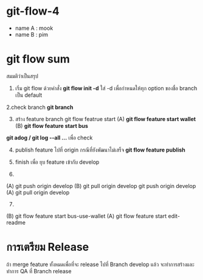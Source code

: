 # git-flow-4
* name A : mook
* name B : pim

# git flow sum
สมมติว่าเป็นสรุป
1. เริ่ม git flow ด้วยคำสั่ง
**git flow init -d**
ใส่ -d เพื่อกำหนดให้ทุก option ของชื่อ branch เป็น default

2.check branch
**git branch**

3. สร้าง feature branch
git flow featrue start <feature name>
(A)
**git flow feature start wallet**
(B)
**git flow feature start bus**

**git adog / git log --all ...** เพื่อ check

4. publish feature ไปที่ origin กรณีที่ยังพัฒนาไม่เสร็จ
**git flow feature publish <feature name>**

5. finish เพื่อ ยุบ feature เข้ากับ develop

6. 
(A)
git push origin develop
(B)
git pull origin develop
git push origin develop
(A)
git pull origin develop

7.
(B)
git flow feature start bus-use-wallet
(A)
git flow feature start edit-readme

# การเตรียม Release
ถ้า merge feature ทั้งหมดเพื่อที่จะ release ไปที่ Branch develop แล้ว จะทำการสร้างและทำการ QA ที่ Branch release
